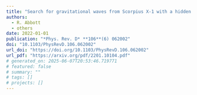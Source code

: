 ```yaml
---
title: "Search for gravitational waves from Scorpius X-1 with a hidden Markov model in O3 LIGO data"
authors:
  - R. Abbott
  - others
date: 2022-01-01
publication: "*Phys. Rev. D* **106**(6) 062002"
doi: "10.1103/PhysRevD.106.062002"
url_doi: "https://doi.org/10.1103/PhysRevD.106.062002"
url_pdf: "https://arxiv.org/pdf/2201.10104.pdf"
# generated_on: 2025-06-07T20:53:46.719771
# featured: false
# summary: ""
# tags: []
# projects: []
---
```

